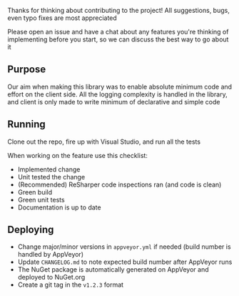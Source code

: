 Thanks for thinking about contributing to the project! All suggestions, bugs, even typo fixes are most appreciated

Please open an issue and have a chat about any features you're thinking of implementing before you start,
so we can discuss the best way to go about it

## Purpose

Our aim when making this library was to enable absolute minimum code and effort on the client side. 
All the logging complexity is handled in the library, and client is only made to write minimum of declarative and simple code

## Running

Clone out the repo, fire up with Visual Studio, and run all the tests

When working on the feature use this checklist:
* Implemented change
* Unit tested the change
* (Recommended) ReSharper code inspections ran (and code is clean)
* Green build
* Green unit tests
* Documentation is up to date

## Deploying

* Change major/minor versions in `appveyor.yml` if needed (build number is handled by AppVeyor)
* Update `CHANGELOG.md` to note expected build number after AppVeyor runs
* The NuGet package is automatically generated on AppVeyor and deployed to NuGet.org
* Create a git tag in the `v1.2.3` format